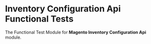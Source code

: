# Inventory Configuration Api Functional Tests

The Functional Test Module for **Magento Inventory Configuration Api** module.
